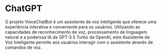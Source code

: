 # ChatGPT
 O projeto VoiceChatBot é um assistente de voz inteligente que oferece uma experiência interativa e conveniente para os usuários. Utilizando as capacidades de reconhecimento de voz, processamento de linguagem natural e a poderosa IA da GPT-3.5 Turbo da OpenAI, este Assistente de Voz Inteligente permite aos usuários interagir com o assistente através de comandos de voz.
